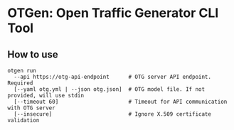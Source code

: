 # OTGen: Open Traffic Generator CLI Tool

## How to use

```Shell
otgen run 
  --api https://otg-api-endpoint      # OTG server API endpoint. Required
  [--yaml otg.yml | --json otg.json]  # OTG model file. If not provided, will use stdin
  [--timeout 60]                      # Timeout for API communication with OTG server
  [--insecure]                        # Ignore X.509 certificate validation
````